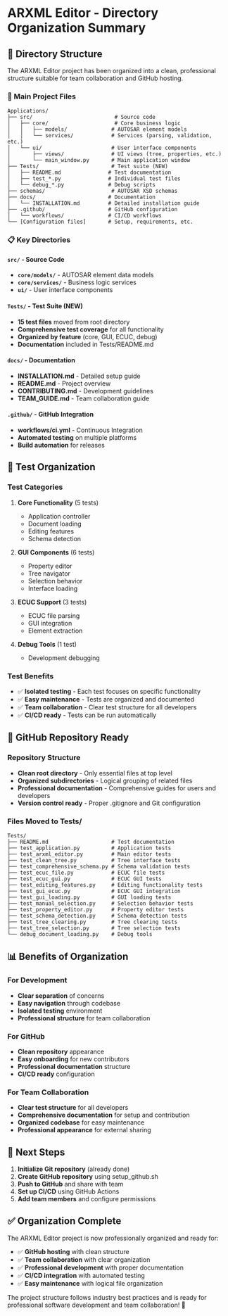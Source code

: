 # ARXML Editor - Directory Organization Summary

## 📁 Directory Structure

The ARXML Editor project has been organized into a clean, professional structure suitable for team collaboration and GitHub hosting.

### 🎯 Main Project Files
```
Applications/
├── src/                          # Source code
│   ├── core/                     # Core business logic
│   │   ├── models/              # AUTOSAR element models
│   │   └── services/            # Services (parsing, validation, etc.)
│   └── ui/                      # User interface components
│       ├── views/               # UI views (tree, properties, etc.)
│       └── main_window.py       # Main application window
├── Tests/                       # Test suite (NEW)
│   ├── README.md               # Test documentation
│   ├── test_*.py               # Individual test files
│   └── debug_*.py              # Debug scripts
├── schemas/                     # AUTOSAR XSD schemas
├── docs/                       # Documentation
│   └── INSTALLATION.md         # Detailed installation guide
├── .github/                    # GitHub configuration
│   └── workflows/              # CI/CD workflows
└── [Configuration files]       # Setup, requirements, etc.
```

### 📋 Key Directories

#### **`src/`** - Source Code
- **`core/models/`** - AUTOSAR element data models
- **`core/services/`** - Business logic services
- **`ui/`** - User interface components

#### **`Tests/`** - Test Suite (NEW)
- **15 test files** moved from root directory
- **Comprehensive test coverage** for all functionality
- **Organized by feature** (core, GUI, ECUC, debug)
- **Documentation** included in Tests/README.md

#### **`docs/`** - Documentation
- **INSTALLATION.md** - Detailed setup guide
- **README.md** - Project overview
- **CONTRIBUTING.md** - Development guidelines
- **TEAM_GUIDE.md** - Team collaboration guide

#### **`.github/`** - GitHub Integration
- **workflows/ci.yml** - Continuous Integration
- **Automated testing** on multiple platforms
- **Build automation** for releases

## 🧪 Test Organization

### Test Categories
1. **Core Functionality** (5 tests)
   - Application controller
   - Document loading
   - Editing features
   - Schema detection

2. **GUI Components** (6 tests)
   - Property editor
   - Tree navigator
   - Selection behavior
   - Interface loading

3. **ECUC Support** (3 tests)
   - ECUC file parsing
   - GUI integration
   - Element extraction

4. **Debug Tools** (1 test)
   - Development debugging

### Test Benefits
- ✅ **Isolated testing** - Each test focuses on specific functionality
- ✅ **Easy maintenance** - Tests are organized and documented
- ✅ **Team collaboration** - Clear test structure for all developers
- ✅ **CI/CD ready** - Tests can be run automatically

## 🚀 GitHub Repository Ready

### Repository Structure
- **Clean root directory** - Only essential files at top level
- **Organized subdirectories** - Logical grouping of related files
- **Professional documentation** - Comprehensive guides for users and developers
- **Version control ready** - Proper .gitignore and Git configuration

### Files Moved to Tests/
```
Tests/
├── README.md                    # Test documentation
├── test_application.py          # Application tests
├── test_arxml_editor.py         # Main editor tests
├── test_clean_tree.py           # Tree interface tests
├── test_comprehensive_schema.py # Schema validation tests
├── test_ecuc_file.py            # ECUC file tests
├── test_ecuc_gui.py             # ECUC GUI tests
├── test_editing_features.py     # Editing functionality tests
├── test_gui_ecuc.py             # ECUC GUI integration
├── test_gui_loading.py          # GUI loading tests
├── test_manual_selection.py     # Selection behavior tests
├── test_property_editor.py      # Property editor tests
├── test_schema_detection.py     # Schema detection tests
├── test_tree_clearing.py        # Tree clearing tests
├── test_tree_selection.py       # Tree selection tests
└── debug_document_loading.py    # Debug tools
```

## 📊 Benefits of Organization

### For Development
- **Clear separation** of concerns
- **Easy navigation** through codebase
- **Isolated testing** environment
- **Professional structure** for team collaboration

### For GitHub
- **Clean repository** appearance
- **Easy onboarding** for new contributors
- **Professional documentation** structure
- **CI/CD ready** configuration

### For Team Collaboration
- **Clear test structure** for all developers
- **Comprehensive documentation** for setup and contribution
- **Organized codebase** for easy maintenance
- **Professional appearance** for external sharing

## 🎯 Next Steps

1. **Initialize Git repository** (already done)
2. **Create GitHub repository** using setup_github.sh
3. **Push to GitHub** and share with team
4. **Set up CI/CD** using GitHub Actions
5. **Add team members** and configure permissions

## ✅ Organization Complete

The ARXML Editor project is now professionally organized and ready for:
- ✅ **GitHub hosting** with clean structure
- ✅ **Team collaboration** with clear organization
- ✅ **Professional development** with proper documentation
- ✅ **CI/CD integration** with automated testing
- ✅ **Easy maintenance** with logical file organization

The project structure follows industry best practices and is ready for professional software development and team collaboration! 🚀